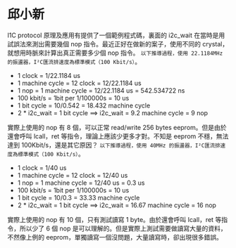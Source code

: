 # 邱小新


I1C protocol 原理及應用有提供了一個範例程式碼，裏面的 i2c_wait 在當時是用試誤法來測出需要幾個 nop 指令。最近正好在做新的案子，使用不同的 crystal，就想用時脈來計算出真正需要多少個 nop 指令。
`以下推導過程，使用 22.1184MHz 的振盪器，I²C匯流排速度為標準模式（100 Kbit/s）`。

- 1 clock = 1/22.1184 us
- 1 machine cycle = 12 clock = 12/22.1184 us
- 1 nop = 1 machine cycle = 12/22.1184 us = 542.534722 ns
- 100 kbit/s = 1bit per 1/100000s = 10 us
- 1 bit cycle = 10/0.542 = 18.432 machine cycle
- 2 * i2c_wait = 1 bit cycle ==> i2c_wait = 9.2 machine cycle = 9 nop

實際上使用的 nop 有 8 個，可以正常 read/write 256 bytes eeprom。但是由於還會呼叫 
lcall，ret 等指令，理論上應該少更多才對。不知是 eeprom 不穩，無法達到 100Kbit/s，還是其它原因？
`以下推導過程，使用 40MHz 的振盪器，I²C匯流排速度為標準模式（100 Kbit/s）`。

- 1 clock = 1/40 us
- 1 machine cycle = 12 clock = 12/40 us
- 1 nop = 1 machine cycle = 12/40 us = 0.3 us
- 100 kbit/s = 1bit per 1/100000s = 10 us
- 1 bit cycle = 10/0.3 = 33.33 machine cycle
- 2 * i2c_wait = 1 bit cycle ==> i2c_wait = 16.67 machine cycle = 16 nop

實際上使用的 nop 有 10 個，只有測試讀寫 1 byte。由於還會呼叫 lcall，ret 等指令，所以少了 6 個 nop 是可以理解的。但是實際上測試需要做讀寫大量的資料，不然像上例的 eeprom，單獨讀寫一個沒問題，大量讀寫時，卻出現很多錯誤。

